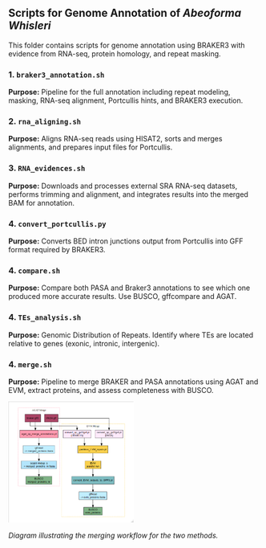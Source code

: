 ## Scripts for Genome Annotation of *Abeoforma Whisleri*

This folder contains scripts for genome annotation using BRAKER3 with evidence from RNA-seq, protein homology, and repeat masking.

### 1. `braker3_annotation.sh`
**Purpose:** Pipeline for the full annotation including repeat modeling, masking, RNA-seq alignment, Portcullis hints, and BRAKER3 execution.

### 2. `rna_aligning.sh`
**Purpose:** Aligns RNA-seq reads using HISAT2, sorts and merges alignments, and prepares input files for Portcullis.

### 3. `RNA_evidences.sh`
**Purpose:** Downloads and processes external SRA RNA-seq datasets, performs trimming and alignment, and integrates results into the merged BAM for annotation.

### 4. `convert_portcullis.py`
**Purpose:** Converts BED intron junctions output from Portcullis into GFF format required by BRAKER3.

### 4. `compare.sh`
**Purpose:** Compare both PASA and Braker3 annotations to see which one produced more accurate results. Use BUSCO, gffcompare and AGAT.

### 4. `TEs_analysis.sh`
**Purpose:** Genomic Distribution of Repeats. Identify where TEs are located relative to genes (exonic, intronic, intergenic).

### 4. `merge.sh`
**Purpose:** Pipeline to merge BRAKER and PASA annotations using AGAT and EVM, extract proteins, and assess completeness with BUSCO.

<img src="images/merging_workflow.png" alt="braker3 Pipeline" width="250"/>

*Diagram illustrating the merging workflow for the two methods.*
